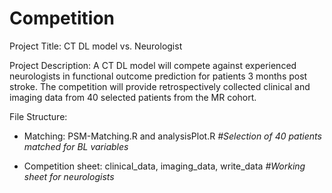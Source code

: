 # Competition
Project Title: CT DL model vs. Neurologist

Project Description: A CT DL model will compete against experienced neurologists in functional outcome prediction for patients 3 months post stroke.
The competition will provide retrospectively collected clinical and imaging data from 40 selected patients from the MR cohort.

File Structure:

- Matching: PSM-Matching.R and analysisPlot.R *#Selection of 40 patients matched for BL variables*

- Competition sheet: clinical_data, imaging_data, write_data *#Working sheet for neurologists*
